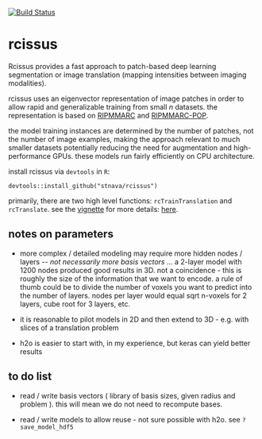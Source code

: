 [![Build Status](https://travis-ci.org/stnava/rcissus.png?branch=master)](https://travis-ci.org/stnava/rcissus)

# rcissus

Rcissus provides a fast approach to patch-based deep learning segmentation or
image translation (mapping intensities between imaging modalities).

rcissus uses an eigenvector representation of image patches in order to allow
rapid and generalizable training from small $n$ datasets.  the representation is
based on [RIPMMARC](https://www.ncbi.nlm.nih.gov/pubmed/25449745) and [RIPMMARC-POP](https://ww5.aievolution.com/hbm1701/index.cfm?do=abs.viewAbs&abs=2175).

the model training instances are determined by the number of patches, not the
number of image examples, making the approach relevant to much smaller datasets
potentially reducing the need for augmentation and high-performance GPUs. these
models run fairly efficiently on CPU architecture.

install rcissus via `devtools` in `R`:

```
devtools::install_github("stnava/rcissus")
```

primarily, there are two high level functions: `rcTrainTranslation` and
`rcTranslate`.  see the [vignette](https://github.com/stnava/rcissus/blob/master/vignettes/rcissus.Rmd)
for more details: [here](https://htmlpreview.github.io/?https://github.com/stnava/rcissus/blob/master/inst/doc/rcissus.html).

## notes on parameters

* more complex / detailed modeling may require more hidden nodes / layers -- *not necessarily more basis vectors* ... a 2-layer model with 1200 nodes produced good results in 3D. not a coincidence - this is roughly the size of the information that we want to encode.  a rule of thumb could be to divide the number of voxels you want to predict into the number of layers.   nodes per layer would equal sqrt n-voxels for 2 layers, cube root for 3 layers, etc.

* it is reasonable to pilot models in 2D and then extend to 3D - e.g. with slices of a translation problem

* h2o is easier to start with, in my experience, but keras can yield better results

## to do list

* read / write basis vectors ( library of basis sizes, given radius and problem ).  this will mean we do not need to recompute bases.

* read / write models to allow reuse - not sure possible with h2o. see `?save_model_hdf5`

